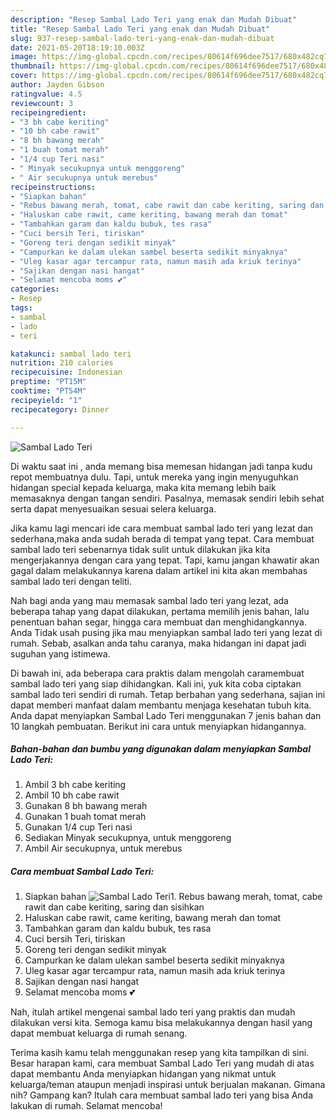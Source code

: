```yaml
---
description: "Resep Sambal Lado Teri yang enak dan Mudah Dibuat"
title: "Resep Sambal Lado Teri yang enak dan Mudah Dibuat"
slug: 937-resep-sambal-lado-teri-yang-enak-dan-mudah-dibuat
date: 2021-05-20T18:19:10.003Z
image: https://img-global.cpcdn.com/recipes/80614f696dee7517/680x482cq70/sambal-lado-teri-foto-resep-utama.jpg
thumbnail: https://img-global.cpcdn.com/recipes/80614f696dee7517/680x482cq70/sambal-lado-teri-foto-resep-utama.jpg
cover: https://img-global.cpcdn.com/recipes/80614f696dee7517/680x482cq70/sambal-lado-teri-foto-resep-utama.jpg
author: Jayden Gibson
ratingvalue: 4.5
reviewcount: 3
recipeingredient:
- "3 bh cabe keriting"
- "10 bh cabe rawit"
- "8 bh bawang merah"
- "1 buah tomat merah"
- "1/4 cup Teri nasi"
- " Minyak secukupnya untuk menggoreng"
- " Air secukupnya untuk merebus"
recipeinstructions:
- "Siapkan bahan"
- "Rebus bawang merah, tomat, cabe rawit dan cabe keriting, saring dan sisihkan"
- "Haluskan cabe rawit, came keriting, bawang merah dan tomat"
- "Tambahkan garam dan kaldu bubuk, tes rasa"
- "Cuci bersih Teri, tiriskan"
- "Goreng teri dengan sedikit minyak"
- "Campurkan ke dalam ulekan sambel beserta sedikit minyaknya"
- "Uleg kasar agar tercampur rata, namun masih ada kriuk terinya"
- "Sajikan dengan nasi hangat"
- "Selamat mencoba moms 💕"
categories:
- Resep
tags:
- sambal
- lado
- teri

katakunci: sambal lado teri 
nutrition: 210 calories
recipecuisine: Indonesian
preptime: "PT15M"
cooktime: "PT54M"
recipeyield: "1"
recipecategory: Dinner

---
```



![Sambal Lado Teri](https://img-global.cpcdn.com/recipes/80614f696dee7517/680x482cq70/sambal-lado-teri-foto-resep-utama.jpg)

Di waktu  saat ini , anda memang bisa memesan hidangan jadi tanpa kudu repot membuatnya dulu. Tapi, untuk mereka yang ingin menyuguhkan hidangan special kepada keluarga, maka kita memang lebih baik memasaknya dengan tangan sendiri. Pasalnya, memasak sendiri lebih sehat serta dapat menyesuaikan sesuai selera keluarga.

Jika kamu lagi mencari ide cara membuat sambal lado teri yang lezat dan sederhana,maka anda sudah berada di tempat yang tepat. Cara membuat sambal lado teri  sebenarnya tidak sulit untuk dilakukan jika kita mengerjakannya dengan cara yang tepat. Tapi, kamu jangan khawatir akan gagal dalam melakukannya 
karena dalam artikel ini kita akan membahas sambal lado teri dengan teliti.  



Nah bagi anda yang mau memasak sambal lado teri yang lezat, ada beberapa tahap yang dapat dilakukan, pertama memilih jenis bahan, lalu penentuan bahan segar, hingga cara membuat dan menghidangkannya. Anda Tidak usah pusing jika mau menyiapkan sambal lado teri yang lezat di rumah. Sebab, asalkan anda  tahu caranya, maka hidangan ini dapat jadi suguhan yang istimewa.

Di bawah ini, ada beberapa cara praktis  dalam mengolah caramembuat sambal lado teri yang siap dihidangkan. Kali ini, yuk kita coba ciptakan sambal lado teri sendiri di rumah. Tetap berbahan yang sederhana, sajian ini dapat memberi manfaat dalam membantu menjaga kesehatan tubuh kita. Anda dapat menyiapkan Sambal Lado Teri menggunakan 7 jenis bahan dan 10 langkah pembuatan. Berikut ini cara untuk menyiapkan hidangannya.

<!--inarticleads1-->

##### Bahan-bahan dan bumbu yang digunakan dalam menyiapkan Sambal Lado Teri:

1. Ambil 3 bh cabe keriting
1. Ambil 10 bh cabe rawit
1. Gunakan 8 bh bawang merah
1. Gunakan 1 buah tomat merah
1. Gunakan 1/4 cup Teri nasi
1. Sediakan  Minyak secukupnya, untuk menggoreng
1. Ambil  Air secukupnya, untuk merebus




<!--inarticleads2-->

##### Cara membuat Sambal Lado Teri:

1. Siapkan bahan
<img src="https://img-global.cpcdn.com/steps/7beb48810333c283/160x128cq70/sambal-lado-teri-langkah-memasak-1-foto.jpg" alt="Sambal Lado Teri">1. Rebus bawang merah, tomat, cabe rawit dan cabe keriting, saring dan sisihkan
1. Haluskan cabe rawit, came keriting, bawang merah dan tomat
1. Tambahkan garam dan kaldu bubuk, tes rasa
1. Cuci bersih Teri, tiriskan
1. Goreng teri dengan sedikit minyak
1. Campurkan ke dalam ulekan sambel beserta sedikit minyaknya
1. Uleg kasar agar tercampur rata, namun masih ada kriuk terinya
1. Sajikan dengan nasi hangat
1. Selamat mencoba moms 💕




Nah, itulah artikel mengenai  sambal lado teri  yang praktis dan mudah dilakukan versi kita. Semoga kamu bisa melakukannya dengan hasil yang dapat membuat keluarga di rumah senang. 

Terima kasih kamu telah menggunakan resep yang kita tampilkan di sini. Besar harapan kami, cara membuat  Sambal Lado Teri yang mudah di atas dapat membantu Anda menyiapkan hidangan yang nikmat untuk keluarga/teman ataupun menjadi inspirasi untuk berjualan makanan. Gimana nih? Gampang kan? Itulah cara membuat sambal lado teri yang bisa Anda lakukan di rumah. Selamat mencoba!

